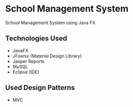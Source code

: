 

# School Management System
School Management System using Java FX



## Technologies Used
* JavaFX
* JFoenix (Material Design Library)
* Jasper Reports
* MySQL
* Eclipse (IDE)

## Used Design Patterns
* MVC 



